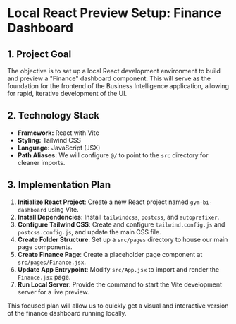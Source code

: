# Local React Preview Setup: Finance Dashboard

## 1. Project Goal

The objective is to set up a local React development environment to build and preview a "Finance" dashboard component. This will serve as the foundation for the frontend of the Business Intelligence application, allowing for rapid, iterative development of the UI.

## 2. Technology Stack

-   **Framework:** React with Vite
-   **Styling:** Tailwind CSS
-   **Language:** JavaScript (JSX)
-   **Path Aliases:** We will configure `@/` to point to the `src` directory for cleaner imports.

## 3. Implementation Plan

1.  **Initialize React Project**: Create a new React project named `gym-bi-dashboard` using Vite.
2.  **Install Dependencies**: Install `tailwindcss`, `postcss`, and `autoprefixer`.
3.  **Configure Tailwind CSS**: Create and configure `tailwind.config.js` and `postcss.config.js`, and update the main CSS file.
4.  **Create Folder Structure**: Set up a `src/pages` directory to house our main page components.
5.  **Create Finance Page**: Create a placeholder page component at `src/pages/Finance.jsx`.
6.  **Update App Entrypoint**: Modify `src/App.jsx` to import and render the `Finance.jsx` page.
7.  **Run Local Server**: Provide the command to start the Vite development server for a live preview.

This focused plan will allow us to quickly get a visual and interactive version of the finance dashboard running locally.